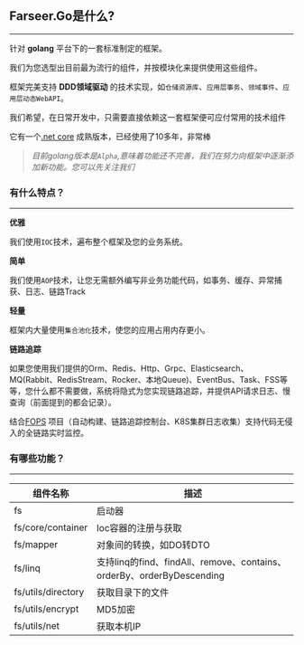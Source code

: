## Farseer.Go是什么?

---
针对 **golang** 平台下的一套标准制定的框架。

我们为您选型出目前最为流行的组件，并按模块化来提供使用这些组件。

框架完美支持 **DDD领域驱动** 的技术实现，如`仓储资源库`、`应用层事务`、`领域事件`、`应用层动态WebAPI`。

我们希望，在日常开发中，只需要直接依赖这一套框架便可应付常用的技术组件

它有一个[.net core](https://github.com/FarseerNet/Farseer.Net/tree/dev/Doc) 成熟版本，已经使用了10多年，非常棒

> *目前golang版本是`Alpha`,意味着功能还不完善，我们在努力向框架中逐渐添加新功能。您可以先关注我们*

### 有什么特点？

---
**优雅**

我们使用`IOC`技术，遍布整个框架及您的业务系统。

**简单**

我们使用`AOP`技术，让您无需额外编写非业务功能代码，如事务、缓存、异常捕获、日志、链路Track

**轻量**

框架内大量使用`集合池化`技术，使您的应用占用内存更小。

**链路追踪**

如果您使用我们提供的Orm、Redis、Http、Grpc、Elasticsearch、MQ(Rabbit、RedisStream、Rocker、本地Queue)、EventBus、Task、FSS等等，您什么都不需要做，系统将隐式为您实现链路追踪，并提供API请求日志、慢查询（前面提到的都会记录）。

结合[FOPS](https://github.com/FarseerNet/FOPS) 项目（自动构建、链路追踪控制台、K8S集群日志收集）支持代码无侵入的全链路实时监控。

### 有哪些功能？

---
| 组件名称             | 描述                                                            |
|------------------|---------------------------------------------------------------|
| fs  | 启动器                                                           |
| fs/core/container | Ioc容器的注册与获取                                                   |
| fs/mapper        | 对象间的转换，如DO转DTO                                                |
| fs/linq     | 支持linq的find、findAll、remove、contains、orderBy、orderByDescending |
| fs/utils/directory | 获取目录下的文件                                                      |
| fs/utils/encrypt | MD5加密                                                         |
| fs/utils/net     | 获取本机IP                                                        |